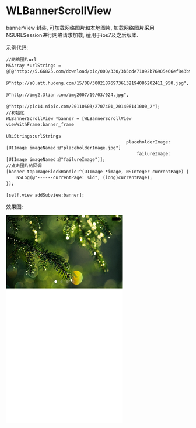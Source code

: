 # WLBannerScrollView
bannerView 封装, 可加载网络图片和本地图片, 加载网络图片采用NSURLSession进行网络请求加载, 适用于ios7及之后版本.

示例代码:

    //网络图片url
    NSArray *urlStrings = @[@"http://5.66825.com/download/pic/000/330/3b5cde71092b76905e66ef843b97ca49.jpg",
                            @"http://a0.att.hudong.com/15/08/300218769736132194086202411_950.jpg",
                            @"http://img2.3lian.com/img2007/19/03/024.jpg",
                            @"http://pic14.nipic.com/20110603/2707401_201406141000_2"];
    //初始化
    WLBannerScrollView *banner = [WLBannerScrollView viewWithFrame:banner_frame
                                                        URLStrings:urlStrings
                                                  placeholderImage:[UIImage imageNamed:@"placeholderImage.jpg"]
                                                      failureImage:[UIImage imageNamed:@"failureImage"]];
    //点击图片的回调
    [banner tapImageBlockHandle:^(UIImage *image, NSInteger currentPage) {
        NSLog(@"------currentPage: %ld", (long)currentPage);
    }];
    
    [self.view addSubview:banner];

效果图:

![image](https://raw.githubusercontent.com/GitHubWanglei/WLBannerScrollView/master/image.png)

